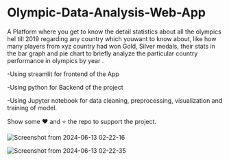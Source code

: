 # Olympic-Data-Analysis-Web-App

A Platform where you get to know the detail statistics about all the olympics hel till 2019 regarding any country which youwant to know about, like how many players from xyz country had won Gold, Silver medals, their stats in the bar graph and pie chart to briefly analyze the particular country performance in olympics by year .

-Using streamlit for frontend of the App

-Using python for Backend of the project

-Using Jupyter notebook for data cleaning, preprocessing, visualization and training of model.


Show some ❤️ and ⭐ the repo to support the project.




![Screenshot from 2024-06-13 02-22-16](https://github.com/Mohammad-Moiz/Olympic-Data-Analysis-Web-App/assets/127727314/cca6a5d8-9795-4f16-b11d-893f562dd621)





![Screenshot from 2024-06-13 02-22-35](https://github.com/Mohammad-Moiz/Olympic-Data-Analysis-Web-App/assets/127727314/620e3ffb-19d4-4e0f-b63a-9a2d47aef779)









